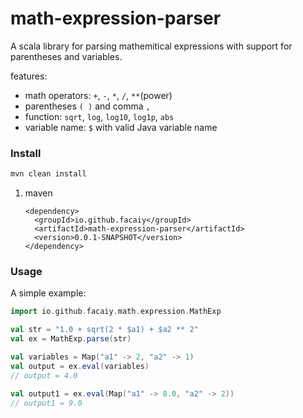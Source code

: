 # math-expression-parser

A scala library for parsing mathemitical expressions with support for parentheses and variables.

features:
+ math operators: `+`, `-`, `*`, `/`, `**`(power)
+ parentheses `( )` and comma `,`
+ function: `sqrt`, `log`, `log10`, `log1p`, `abs`
+ variable name: `$` with valid Java variable name


### Install

```bash
mvn clean install
```

1. maven
   ```
   <dependency>
     <groupId>io.github.facaiy</groupId>
     <artifactId>math-expression-parser</artifactId>
     <version>0.0.1-SNAPSHOT</version>
   </dependency>
   ```


### Usage

A simple example:

```scala
import io.github.facaiy.math.expression.MathExp

val str = "1.0 + sqrt(2 * $a1) + $a2 ** 2"
val ex = MathExp.parse(str)

val variables = Map("a1" -> 2, "a2" -> 1)
val output = ex.eval(variables)
// output = 4.0

val output1 = ex.eval(Map("a1" -> 8.0, "a2" -> 2))
// output1 = 9.0
```
